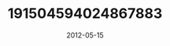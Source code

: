 ---
title: "191504594024867883"
cover: "2012-05-15 12.32.28 191504594024867883_46248401"
photo: "2012-05-15 12.32.28 191504594024867883_46248401"
date: "2012-05-15"
type: "photo"
---